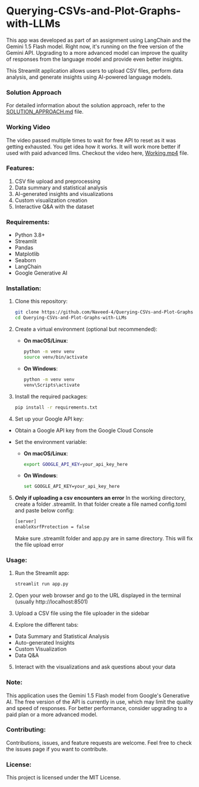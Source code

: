 # Querying-CSVs-and-Plot-Graphs-with-LLMs
This app was developed as part of an assignment using LangChain and the Gemini 1.5 Flash model. Right now, it's running on the free version of the Gemini API. Upgrading to a more advanced model can improve the quality of responses from the language model and provide even better insights.

This Streamlit application allows users to upload CSV files, perform data analysis, and generate insights using AI-powered language models.

### Solution Approach
For detailed information about the solution approach, refer to the [SOLUTION_APPROACH.md](SOLUTION_APPROACH.md) file.

### Working Video
The video passed multiple times to wait for free API to reset as it was getting exhausted. You get idea how it works. It will work more better if used with paid advanced llms.
Checkout the video here, [Working.mp4](Working.mp4) file.

### Features:
1. CSV file upload and preprocessing
2. Data summary and statistical analysis
3. AI-generated insights and visualizations
4. Custom visualization creation
5. Interactive Q&A with the dataset

### Requirements:
- Python 3.8+
- Streamlit
- Pandas
- Matplotlib
- Seaborn
- LangChain
- Google Generative AI

### Installation:
1. Clone this repository:
    ```bash
    git clone https://github.com/Naveed-4/Querying-CSVs-and-Plot-Graphs-with-LLMs
    cd Querying-CSVs-and-Plot-Graphs-with-LLMs
    ```

2. Create a virtual environment (optional but recommended):

    - **On macOS/Linux**:
        ```bash
        python -m venv venv
        source venv/bin/activate
        ```

    - **On Windows**:
        ```bash
        python -m venv venv
        venv\Scripts\activate
        ```

3. Install the required packages:
    ```bash
    pip install -r requirements.txt
    ```

4. Set up your Google API key:
- Obtain a Google API key from the Google Cloud Console
- Set the environment variable:

    - **On macOS/Linux**:
        ```bash
        export GOOGLE_API_KEY=your_api_key_here
        ```

    - **On Windows**:
        ```bash
        set GOOGLE_API_KEY=your_api_key_here
        ```
5. **Only if uploading a csv encounters an error**
   In the working directory, create a folder .streamlit. In that folder create a file named config.toml and paste below config:
   ```bash
   [server]
   enableXsrfProtection = false
   ```
   Make sure .streamlit folder and app.py are in same directory. This will fix the file upload error

### Usage:
1. Run the Streamlit app:
    ```bash
    streamlit run app.py
    ```

2. Open your web browser and go to the URL displayed in the terminal (usually http://localhost:8501)

3. Upload a CSV file using the file uploader in the sidebar

4. Explore the different tabs:
- Data Summary and Statistical Analysis
- Auto-generated Insights
- Custom Visualization
- Data Q&A

5. Interact with the visualizations and ask questions about your data

### Note:
This application uses the Gemini 1.5 Flash model from Google's Generative AI. The free version of the API is currently in use, which may limit the quality and speed of responses. For better performance, consider upgrading to a paid plan or a more advanced model.

### Contributing:
Contributions, issues, and feature requests are welcome. Feel free to check the issues page if you want to contribute.

### License:
This project is licensed under the MIT License.
